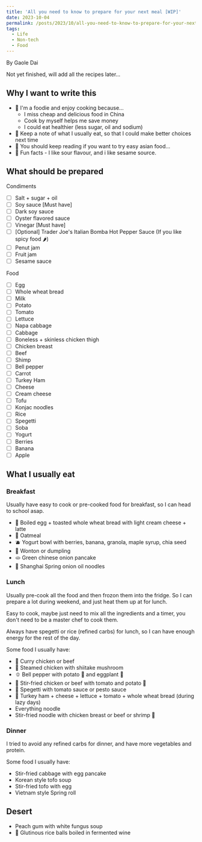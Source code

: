 ```yaml
---
title: 'All you need to know to prepare for your next meal [WIP]'
date: 2023-10-04
permalink: /posts/2023/10/all-you-need-to-know-to-prepare-for-your-next-meal/
tags:
  - Life
  - Non-tech
  - Food
---
```


By Gaole Dai

Not yet finished, will add all the recipes later...
## Why I want to write this

- 🤤 I'm a foodie and enjoy cooking because...
  - I miss cheap and delicious food in China
  - Cook by myself helps me save money
  - I could eat healthier (less sugar, oil and sodium)
- 📝 Keep a note of what I usually eat, so that I could make better choices next time
- 🍜 You should keep reading if you want to try easy asian food...
- 🧂 Fun facts - I like sour flavour, and i like sesame source.

## What should be prepared
Condiments
  - [ ] Salt + sugar + oil
  - [ ] Soy sauce [Must have]
  - [ ] Dark soy sauce
  - [ ] Oyster flavored sauce
  - [ ] Vinegar [Must have]
  - [ ] [Optional] Trader Joe's Italian Bomba Hot Pepper Sauce (If you like spicy food 🌶️)
  - [ ] Penut jam
  - [ ] Fruit jam
  - [ ] Sesame sauce

Food
  - [ ] Egg
  - [ ] Whole wheat bread
  - [ ] Milk
  - [ ] Potato
  - [ ] Tomato
  - [ ] Lettuce
  - [ ] Napa cabbage
  - [ ] Cabbage
  - [ ] Boneless + skinless chicken thigh
  - [ ] Chicken breast
  - [ ] Beef
  - [ ] Shimp
  - [ ] Bell pepper
  - [ ] Carrot
  - [ ] Turkey Ham
  - [ ] Cheese
  - [ ] Cream cheese
  - [ ] Tofu
  - [ ] Konjac noodles
  - [ ] Rice
  - [ ] Spegetti
  - [ ] Soba
  - [ ] Yogurt
  - [ ] Berries
  - [ ] Banana
  - [ ] Apple

## What I usually eat
### Breakfast
Usually have easy to cook or pre-cooked food for breakfast, so I can head to school asap.
- 🥚 Boiled egg + toasted whole wheat bread with light cream cheese + latte
- 🥣 Oatmeal
- 🫐 Yogurt bowl with berries, banana, granola, maple syrup, chia seed
- 🥟 Wonton or dumpling
- 🫓 Green chinese onion pancake 
- 🍜 Shanghai Spring onion oil noodles 

### Lunch
Usually pre-cook all the food and then frozon them into the fridge. So I can prepare a lot during weekend, and just heat them up at for lunch.

Easy to cook, maybe just need to mix all the ingredients and a timer, you don't need to be a master chef to cook them.

Always have spegetti or rice (refined carbs) for lunch, so I can have enough energy for the rest of the day.

Some food I usually have:
- 🍛 Curry chicken or beef
- 🍗 Steamed chicken with shiitake mushroom
- 🫑 Bell pepper with potato 🥔 and eggplant 🍆
- 🍅 Stir-fried chicken or beef with tomato and potato 🥔
- 🍝 Spegetti with tomato sauce or pesto sauce
- 🥪 Turkey ham + cheese + lettuce + tomato + whole wheat bread (during lazy days)
- Everything noodle
- Stir-fried noodle with chicken breast or beef or shrimp 🦐

### Dinner
I tried to avoid any refined carbs for dinner, and have more vegetables and protein.

Some food I usually have:
- Stir-fried cabbage with egg pancake
- Korean style tofo soup
- Stir-fried tofo with egg
- Vietnam style Spring roll

## Desert
- Peach gum with white fungus soup
- 🍡 Glutinous rice balls boiled in fermented wine